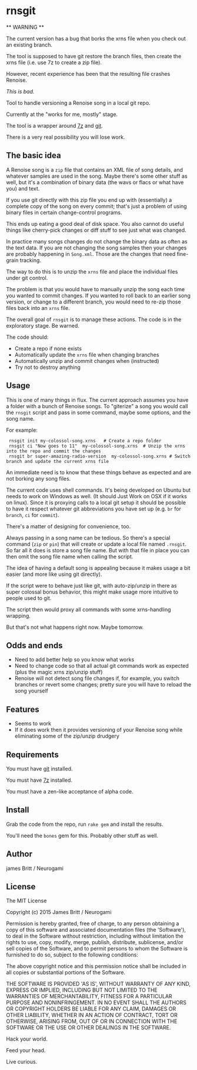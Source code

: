 rnsgit
===========

** WARNING **

The current version has a bug that borks the xrns file when you check out an existing branch.

The tool is supposed to have git restore the branch files, then create the xrns file (i.e. use 7z to create a zip file).

However, recent experience has been that the resulting file crashes Renoise.

_This is bad._




Tool to handle versioning a Renoise song in a local git repo.

Currently at the "works for me, mostly" stage.

The tool is a wrapper around [7z](http://www.7-zip.org/) and [git](http://git-scm.com/).

There is a very real possibility you will lose work.

The basic idea
--------------

A Renoise song is a `zip` file that contains an XML file of song details, and whatever samples are used in the song.  Maybe there's some other stuff as well, but it's a combination of binary data (the wavs or flacs or what have you) and text.

If you use git directly with this zip file you end up with (essentially) a complete copy of the song on every commit; that's just a problem of using binary files in certain change-control programs.

This ends up eating a good deal of disk space. You also cannot do useful things like cherry-pick changes or diff stuff to see just what was changed.  

In practice many songs changes do not change the binary data as often as the text data.  If you are not changing the song samples then your changes are probably happening in `Song.xml`.  Those are the changes that need fine-grain tracking.

The way to do this is to unzip the `xrns` file and place the individual files under git control. 

The problem is that you would have to manually unzip the song each time you wanted to commit changes.  If you wanted to roll back to an earlier song version, or change to a different branch, you would need to re-zip those files back into an `xrns` file.

The overall goal of `rnsgit` is to manage these actions.  The code is in the exploratory stage.  Be warned.

The code should:

* Create a repo if none exists
* Automatically update the `xrns` file when changing branches
* Automatically unzip and commit changes when (instructed)
* Try not to destroy anything


Usage
-----

This is one of many things in flux.  The current approach assumes you have a folder with a bunch of Renoise songs.  To "giterize" a song you would call the `rnsgit` script and pass in some command, maybe some options, and the song name.


For example:

     rnsgit init my-colossol-song.xrns   # Create a repo folder
     rnsgit ci "Now goes to 11"  my-colossol-song.xrns  # Unzip the xrns into the repo and commit the changes 
     rnsgit br super-amazing-radio-version  my-colossol-song.xrns # Switch branch and update the current xrns file 

An immediate need is to know that these things behave as expected and are not borking any song files.

The current code uses shell commands.  It's being developed on Ubuntu but needs to work on Windows as well.  (It should Just Work on OSX if it works on linux).  Since it is proxying calls to a local git setup it should be possible to have it respect whatever git abbreviations you have set up (e.g. `br` for `branch`, `ci` for `commit`).

There's a matter of designing for convenience, too.

Always passing in a song name can be tedious.  So there's a special command (`zip` or `pin`) that will create or update a local file named `.rnsgit`.  So far all it does is store a song file name.  But with that file in place you can then omit the song file name when calling the script.

The idea of having a default song is appealing because it makes usage a bit easier (and more like using git directly).

If the script were to behave just like git, with auto-zip/unzip in there as super colossal bonus behavior, this might make usage more intuitive to people used to git.

The script then would proxy all commands with some xrns-handling wrapping.  

But that's not what happens right now.  Maybe tomorrow.


Odds and ends
-------------

* Need to add better help so you know what works
* Need to change code so that all actual git commands work as expected (plus the magic xrns zip/unzip stuff)
* Renoise will not detect song file changes if, for example, you switch branches or revert some changes; pretty sure you will have to reload the song yourself

  

Features
--------

* Seems to work  
* If it does work then it provides versioning of your Renoise song while eliminating some of the zip/unzip drudgery


Requirements
------------

You must have [git](http://git-scm.com/) installed.

You must have [7z](http://www.7-zip.org/) installed.

You must have a zen-like acceptance of alpha code.



Install
-------

Grab the code from the repo, run `rake gem` and install the results.

You'll need the `bones` gem for this.  Probably other stuff as well.

Author
------


james Britt / Neurogami

License
-------

The MIT License

Copyright (c) 2015  James Britt / Neurogami

Permission is hereby granted, free of charge, to any person obtaining
a copy of this software and associated documentation files (the
'Software'), to deal in the Software without restriction, including
without limitation the rights to use, copy, modify, merge, publish,
distribute, sublicense, and/or sell copies of the Software, and to
permit persons to whom the Software is furnished to do so, subject to
the following conditions:

The above copyright notice and this permission notice shall be
included in all copies or substantial portions of the Software.

THE SOFTWARE IS PROVIDED 'AS IS', WITHOUT WARRANTY OF ANY KIND,
EXPRESS OR IMPLIED, INCLUDING BUT NOT LIMITED TO THE WARRANTIES OF
MERCHANTABILITY, FITNESS FOR A PARTICULAR PURPOSE AND NONINFRINGEMENT.
IN NO EVENT SHALL THE AUTHORS OR COPYRIGHT HOLDERS BE LIABLE FOR ANY
CLAIM, DAMAGES OR OTHER LIABILITY, WHETHER IN AN ACTION OF CONTRACT,
TORT OR OTHERWISE, ARISING FROM, OUT OF OR IN CONNECTION WITH THE
SOFTWARE OR THE USE OR OTHER DEALINGS IN THE SOFTWARE.


Hack your world.

Feed your head.

Live curious.
